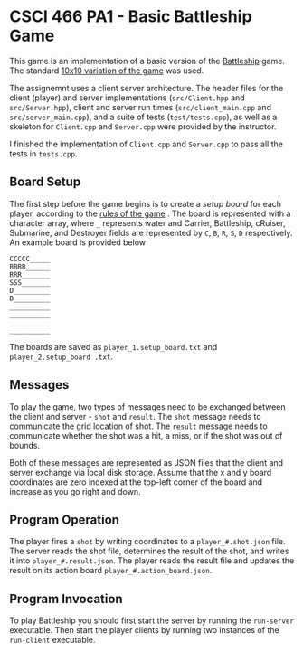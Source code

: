# CSCI 466 PA1 - Basic Battleship Game

This game is an implementation of a basic version of the 
[Battleship](https://en.wikipedia.org/wiki/Battleship_\(game\)) 
game.
The standard
[10x10 variation of the game](https://en.wikipedia.org/wiki/Battleship_\(game\)#Description)
was used.


The assignemnt uses a client server architecture.
The header files for the client (player) and server implementations (`src/Client.hpp` 
and `src/Server.hpp`), client and server run times (`src/client_main.cpp` and `src/server_main.cpp`), and a suite of 
tests (`test/tests.cpp`), as well as a skeleton for `Client.cpp` and `Server.cpp` were provided by the instructor.

I finished the implementation of `Client.cpp` and `Server.cpp` to pass all the tests in `tests.cpp`.


## Board Setup

The first step before the game begins is to create a *setup board* for each player, according to the 
[rules of the game](https://en.wikipedia.org/wiki/Battleship_\(game\)#Description)
.
The board is represented with a character array, where `_` represents water and Carrier, Battleship, cRuiser, 
Submarine, and Destroyer fields are represented by `C`, `B`, `R`, `S`, `D` respectively. 
An example board is provided below

```
CCCCC_____
BBBB______
RRR_______
SSS_______
D_________
D_________
__________
__________
__________
__________
```

The boards are saved as `player_1.setup_board.txt` and `player_2.setup_board
.txt`.


## Messages

To play the game, two types of messages need to be exchanged between the client and server - `shot` and `result`.
The `shot` message needs to communicate the grid location of shot.
The `result` message needs to communicate whether the shot was a hit, a miss, or if the shot was out of bounds.

Both of these messages are represented as JSON files that the client and server exchange via local disk storage.
Assume that the x and y board coordinates are zero indexed at the top-left corner of the board and increase as you go 
right and down.


## Program Operation

The player fires a `shot` by writing coordinates to a `player_#.shot.json` file.
The server reads the shot file, determines the result of the shot, and writes it into `player_#.result.json`.
The player reads the result file and updates the result on its action board `player_#.action_board.json`.


## Program Invocation

To play Battleship you should first start the server by running the `run-server` executable.
Then start the player clients by running two instances of the `run-client` executable.



